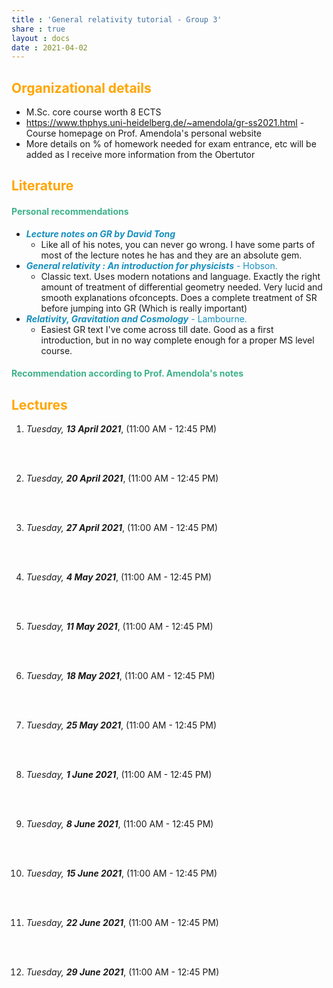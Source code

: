 ```yaml
---
title : 'General relativity tutorial - Group 3'
share : true
layout : docs
date : 2021-04-02
---
```


## <span style="color:orange"> **Organizational details** </span>

- M.Sc. core course worth 8 ECTS
- https://www.thphys.uni-heidelberg.de/~amendola/gr-ss2021.html - Course homepage on Prof. Amendola's personal website
- More details on % of homework needed for exam entrance,  etc will be added as I receive more information from the Obertutor

## <span style="color:orange"> **Literature** </span>

#### <span style="color:#3db18b"> Personal recommendations </span>
- <span style = "color:#158FBF"> ***Lecture notes on GR by David Tong*** </span>
  - Like all of his notes, you can never go wrong. I have some parts of most of the lecture notes he has and they are an absolute gem.
- <span style = "color:#158FBF">***General relativity : An introduction for physicists*** - Hobson. </span>
  - Classic text. Uses modern notations and language. Exactly the right amount of treatment of differential geometry needed. Very lucid and smooth explanations ofconcepts. Does a complete treatment of SR before jumping into GR (Which is really important)
- <span style = "color:#158FBF">***Relativity, Gravitation and Cosmology*** - Lambourne. </span>
  - Easiest GR text I've come across till date. Good as a first introduction, but in no way complete enough for a proper MS level course.

#### <span style="color:#3db18b"> Recommendation according to Prof. Amendola's notes </span>


## <span style="color:orange"> **Lectures** </span>

1. *Tuesday, **13 April 2021***, (11:00 AM - 12:45 PM)

   <br> <br>

2. *Tuesday, **20 April 2021***,  (11:00 AM - 12:45 PM)<br>

   <br> <br>

3. *Tuesday, **27 April 2021***, (11:00 AM - 12:45 PM)<br>

   <br> <br>

4. *Tuesday, **4 May 2021***, (11:00 AM - 12:45 PM) <br>

   <br><br>

5. *Tuesday, **11 May 2021***, (11:00 AM - 12:45 PM)

    <br><br>

6. *Tuesday, **18 May 2021***, (11:00 AM - 12:45 PM)

    <br><br>

7. *Tuesday, **25 May 2021***, (11:00 AM - 12:45 PM)  

    <br><br>

8. *Tuesday, **1 June 2021***, (11:00 AM - 12:45 PM)

    <br><br>

9. *Tuesday, **8 June 2021***, (11:00 AM - 12:45 PM)

    <br><br>

10. *Tuesday, **15 June 2021***, (11:00 AM - 12:45 PM)

     <br><br>

11. *Tuesday, **22 June 2021***, (11:00 AM - 12:45 PM)

     <br><br>

12. *Tuesday, **29 June 2021***, (11:00 AM - 12:45 PM)

     <br><br>

